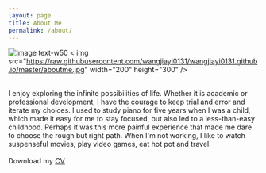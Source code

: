 ```yaml
---
layout: page
title: About Me
permalink: /about/
---
```

![Image text-w50](https://raw.githubusercontent.com/wangjiayi0131/wangjiayi0131.github.io/master/aboutme.jpg)
< img src="https://raw.githubusercontent.com/wangjiayi0131/wangjiayi0131.github.io/master/aboutme.jpg" width="200" height="300" /><br/>




<br>
I enjoy exploring the infinite possibilities of life. Whether it is academic or professional development, I have the courage to keep trial and error and iterate my choices. I used to study piano for five years when I was a child, which made it easy for me to stay focused, but also led to a less-than-easy childhood. Perhaps it was this more painful experience that made me dare to choose the rough but right path. When I'm not working, I like to watch suspenseful movies, play video games, eat hot pot and travel.
<br>
<br>
Download my <a href="https://github.com/wangjiayi0131/wangjiayi0131.github.io/raw/master/CV.pdf">CV</a><br>
<br>

